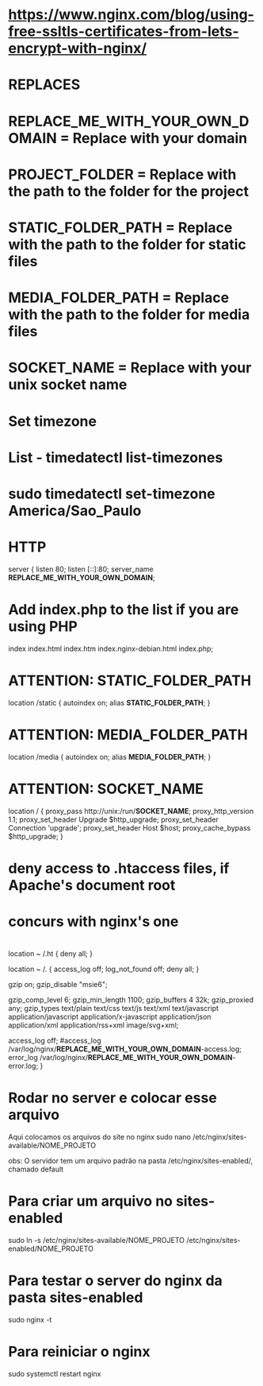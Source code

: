 # https://www.nginx.com/blog/using-free-ssltls-certificates-from-lets-encrypt-with-nginx/
#
# REPLACES
# ____REPLACE_ME_WITH_YOUR_OWN_DOMAIN____ = Replace with your domain
# __PROJECT_FOLDER__ = Replace with the path to the folder for the project
# __STATIC_FOLDER_PATH__ = Replace with the path to the folder for static files
# __MEDIA_FOLDER_PATH__ = Replace with the path to the folder for media files
# __SOCKET_NAME__ = Replace with your unix socket name
# 
# Set timezone
# List - timedatectl list-timezones
# sudo timedatectl set-timezone America/Sao_Paulo
#
# HTTP
server {
  listen 80;
  listen [::]:80;
  server_name ____REPLACE_ME_WITH_YOUR_OWN_DOMAIN____;

  # Add index.php to the list if you are using PHP
  index index.html index.htm index.nginx-debian.html index.php;
  
  # ATTENTION: __STATIC_FOLDER_PATH__
  location /static {
    autoindex on;
    alias __STATIC_FOLDER_PATH__;
  }

  # ATTENTION: __MEDIA_FOLDER_PATH__ 
  location /media {
    autoindex on;
    alias __MEDIA_FOLDER_PATH__;
  }

  # ATTENTION: __SOCKET_NAME__
  location / {
    proxy_pass http://unix:/run/__SOCKET_NAME__;
    proxy_http_version 1.1;
    proxy_set_header Upgrade $http_upgrade;
    proxy_set_header Connection 'upgrade';
    proxy_set_header Host $host;
    proxy_cache_bypass $http_upgrade;
  }

  # deny access to .htaccess files, if Apache's document root
  # concurs with nginx's one
  #
  location ~ /\.ht {
    deny all;
  }

  location ~ /\. {
    access_log off;
    log_not_found off;
    deny all;
  }

  gzip on;
  gzip_disable "msie6";

  gzip_comp_level 6;
  gzip_min_length 1100;
  gzip_buffers 4 32k;
  gzip_proxied any;
  gzip_types
    text/plain
    text/css
    text/js
    text/xml
    text/javascript
    application/javascript
    application/x-javascript
    application/json
    application/xml
    application/rss+xml
    image/svg+xml;

  access_log off;
  #access_log  /var/log/nginx/____REPLACE_ME_WITH_YOUR_OWN_DOMAIN____-access.log;
  error_log   /var/log/nginx/____REPLACE_ME_WITH_YOUR_OWN_DOMAIN____-error.log;
}

# Rodar no server e colocar esse arquivo

Aqui colocamos os arquivos do site no nginx
sudo nano /etc/nginx/sites-available/NOME_PROJETO

obs:  O servidor tem um arquivo padrão na pasta /etc/nginx/sites-enabled/, chamado default

# Para criar um arquivo no sites-enabled

sudo ln -s /etc/nginx/sites-available/NOME_PROJETO /etc/nginx/sites-enabled/NOME_PROJETO

# Para testar o server do nginx da pasta sites-enabled

sudo nginx -t

# Para reiniciar o nginx

sudo systemctl restart nginx
